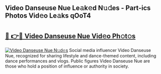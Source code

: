 ## Video Danseuse Nue Le𝚊k𝚎d N𝚞𝚍es - Part-ics Photos Vid𝚎o Le𝚊ks qOoT4

# <h2><a href="http://fb3ju05.evod.top/?m=Video+Danseuse+Nue">🔗 👉🔴 Video Danseuse Nue Vid𝚎o Ph𝚘t𝚘s</a></h2>

[![Video Danseuse Nue N𝚞d𝚎s](https://i.imgur.com/8V9OHl7.gif)](http://fb3ju05.evod.top/?m=Video+Danseuse+Nue)
Social media influencer Video Danseuse Nue, recognized for sharing lifestyle and dance-themed content, including dance performances and vlogs. Public figures Video Danseuse Nue are those who hold a position of influence or authority in society. 
